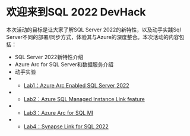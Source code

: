 # 欢迎来到SQL 2022 DevHack

本次活动的目标是让大家了解SQL Server 2022的新特性，以及动手实践Sql Server不同的部署/同步方式，体验其与Azure的深度整合。本次活动的内容包括：
- SQL Server 2022新特性介绍
- Azure Arc for SQL Server和数据服务介绍
- 动手实验
- - [Lab1：Azure Arc Enabled SQL Server 2022](https://github.com/microsoft/gps-csa-tech-stack/blob/main/SQL2022-Devhack/Lab1/Azure%20Arc%20Enabled%20SQL%20Server.md)
- - [Lab2：Azure SQL Managed Instance Link feature](https://github.com/microsoft/gps-csa-tech-stack/blob/main/SQL2022-Devhack/Lab2/Azure%20SQL%20Managed%20Instance%20Link%20feature.md)
- - [Lab3：Azure Arc for SQL MI](./Lab3/README.md)
- - [Lab4：Synapse Link for SQL 2022](./Lab4/README.md)
